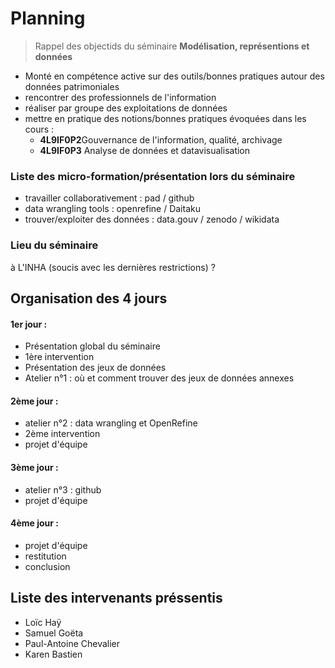 # Planning

> Rappel des objectids du séminaire **Modélisation, représentions et données**

* Monté en compétence active sur des outils/bonnes pratiques autour des données patrimoniales
* rencontrer des professionnels de l'information
* réaliser par groupe des exploitations de données
* mettre en pratique des notions/bonnes pratiques évoquées dans les cours :
    * **4L9IF0P2**Gouvernance de l'information, qualité, archivage
    * **4L9IF0P3** Analyse de données et datavisualisation

### Liste des micro-formation/présentation lors du séminaire

* travailler collaborativement : pad / github
* data wrangling tools : openrefine / Daitaku
* trouver/exploiter des données : data.gouv / zenodo / wikidata

### Lieu du séminaire 

à L'INHA (soucis avec les dernières restrictions) ?

## Organisation des 4 jours


#### 1er jour :
* Présentation global du séminaire 
* 1ère intervention 
* Présentation des jeux de données
* Atelier n°1 : où et comment trouver des jeux de données annexes

#### 2ème jour :
* atelier n°2 : data wrangling et OpenRefine
* 2ème intervention 
* projet d'équipe
#### 3ème jour :
* atelier n°3 : github
* projet d'équipe 
#### 4ème jour :
* projet d'équipe
* restitution
* conclusion

## Liste des intervenants préssentis 

* Loïc Haÿ
* Samuel Goëta
* Paul-Antoine Chevalier
* Karen Bastien
